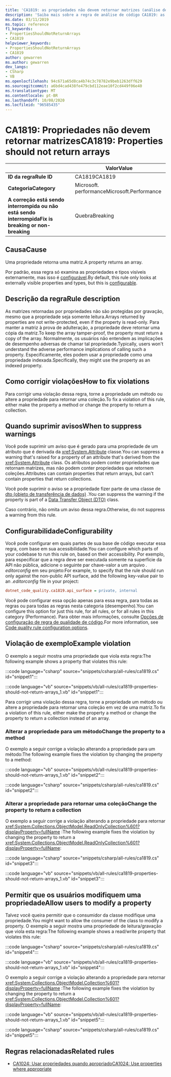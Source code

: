```yaml
---
title: 'CA1819: as propriedades não devem retornar matrizes (análise de código)'
description: 'Saiba mais sobre a regra de análise de código CA1819: as propriedades não devem retornar matrizes'
ms.date: 03/11/2019
ms.topic: reference
f1_keywords:
- PropertiesShouldNotReturnArrays
- CA1819
helpviewer_keywords:
- PropertiesShouldNotReturnArrays
- CA1819
author: gewarren
ms.author: gewarren
dev_langs:
- CSharp
- VB
ms.openlocfilehash: 94c671a65d8ca4b74c3c78782e9beb1263dff629
ms.sourcegitcommit: a6bd4cad438fe479cbd112eae10f2cd449f06e40
ms.translationtype: MT
ms.contentlocale: pt-BR
ms.lasthandoff: 10/08/2020
ms.locfileid: "96585435"
---
```

# <a name="ca1819-properties-should-not-return-arrays"></a><span data-ttu-id="e0ab3-103">CA1819: Propriedades não devem retornar matrizes</span><span class="sxs-lookup"><span data-stu-id="e0ab3-103">CA1819: Properties should not return arrays</span></span>

| | <span data-ttu-id="e0ab3-104">Valor</span><span class="sxs-lookup"><span data-stu-id="e0ab3-104">Value</span></span> |
|-|-|
| <span data-ttu-id="e0ab3-105">**ID da regra**</span><span class="sxs-lookup"><span data-stu-id="e0ab3-105">**Rule ID**</span></span> |<span data-ttu-id="e0ab3-106">CA1819</span><span class="sxs-lookup"><span data-stu-id="e0ab3-106">CA1819</span></span>|
| <span data-ttu-id="e0ab3-107">**Categoria**</span><span class="sxs-lookup"><span data-stu-id="e0ab3-107">**Category**</span></span> |<span data-ttu-id="e0ab3-108">Microsoft. performance</span><span class="sxs-lookup"><span data-stu-id="e0ab3-108">Microsoft.Performance</span></span>|
| <span data-ttu-id="e0ab3-109">**A correção está sendo interrompida ou não está sendo interrompida**</span><span class="sxs-lookup"><span data-stu-id="e0ab3-109">**Fix is breaking or non-breaking**</span></span> |<span data-ttu-id="e0ab3-110">Quebra</span><span class="sxs-lookup"><span data-stu-id="e0ab3-110">Breaking</span></span>|

## <a name="cause"></a><span data-ttu-id="e0ab3-111">Causa</span><span class="sxs-lookup"><span data-stu-id="e0ab3-111">Cause</span></span>

<span data-ttu-id="e0ab3-112">Uma propriedade retorna uma matriz.</span><span class="sxs-lookup"><span data-stu-id="e0ab3-112">A property returns an array.</span></span>

<span data-ttu-id="e0ab3-113">Por padrão, essa regra só examina as propriedades e tipos visíveis externamente, mas isso é [configurável](#configurability).</span><span class="sxs-lookup"><span data-stu-id="e0ab3-113">By default, this rule only looks at externally visible properties and types, but this is [configurable](#configurability).</span></span>

## <a name="rule-description"></a><span data-ttu-id="e0ab3-114">Descrição da regra</span><span class="sxs-lookup"><span data-stu-id="e0ab3-114">Rule description</span></span>

<span data-ttu-id="e0ab3-115">As matrizes retornadas por propriedades não são protegidas por gravação, mesmo que a propriedade seja somente leitura.</span><span class="sxs-lookup"><span data-stu-id="e0ab3-115">Arrays returned by properties are not write-protected, even if the property is read-only.</span></span> <span data-ttu-id="e0ab3-116">Para manter a matriz à prova de adulteração, a propriedade deve retornar uma cópia da matriz.</span><span class="sxs-lookup"><span data-stu-id="e0ab3-116">To keep the array tamper-proof, the property must return a copy of the array.</span></span> <span data-ttu-id="e0ab3-117">Normalmente, os usuários não entendem as implicações de desempenho adversas de chamar tal propriedade.</span><span class="sxs-lookup"><span data-stu-id="e0ab3-117">Typically, users won't understand the adverse performance implications of calling such a property.</span></span> <span data-ttu-id="e0ab3-118">Especificamente, eles podem usar a propriedade como uma propriedade indexada.</span><span class="sxs-lookup"><span data-stu-id="e0ab3-118">Specifically, they might use the property as an indexed property.</span></span>

## <a name="how-to-fix-violations"></a><span data-ttu-id="e0ab3-119">Como corrigir violações</span><span class="sxs-lookup"><span data-stu-id="e0ab3-119">How to fix violations</span></span>

<span data-ttu-id="e0ab3-120">Para corrigir uma violação dessa regra, torne a propriedade um método ou altere a propriedade para retornar uma coleção.</span><span class="sxs-lookup"><span data-stu-id="e0ab3-120">To fix a violation of this rule, either make the property a method or change the property to return a collection.</span></span>

## <a name="when-to-suppress-warnings"></a><span data-ttu-id="e0ab3-121">Quando suprimir avisos</span><span class="sxs-lookup"><span data-stu-id="e0ab3-121">When to suppress warnings</span></span>

<span data-ttu-id="e0ab3-122">Você pode suprimir um aviso que é gerado para uma propriedade de um atributo que é derivada da <xref:System.Attribute> classe.</span><span class="sxs-lookup"><span data-stu-id="e0ab3-122">You can suppress a warning that's raised for a property of an attribute that's derived from the <xref:System.Attribute> class.</span></span> <span data-ttu-id="e0ab3-123">Os atributos podem conter propriedades que retornam matrizes, mas não podem conter propriedades que retornem coleções.</span><span class="sxs-lookup"><span data-stu-id="e0ab3-123">Attributes can contain properties that return arrays, but can't contain properties that return collections.</span></span>

<span data-ttu-id="e0ab3-124">Você pode suprimir o aviso se a propriedade fizer parte de uma classe de [dto (objeto de transferência de dados)](/previous-versions/msp-n-p/ff649585(v=pandp.10)) .</span><span class="sxs-lookup"><span data-stu-id="e0ab3-124">You can suppress the warning if the property is part of a [Data Transfer Object (DTO)](/previous-versions/msp-n-p/ff649585(v=pandp.10)) class.</span></span>

<span data-ttu-id="e0ab3-125">Caso contrário, não omita um aviso dessa regra.</span><span class="sxs-lookup"><span data-stu-id="e0ab3-125">Otherwise, do not suppress a warning from this rule.</span></span>

## <a name="configurability"></a><span data-ttu-id="e0ab3-126">Configurabilidade</span><span class="sxs-lookup"><span data-stu-id="e0ab3-126">Configurability</span></span>

<span data-ttu-id="e0ab3-127">Você pode configurar em quais partes de sua base de código executar essa regra, com base em sua acessibilidade.</span><span class="sxs-lookup"><span data-stu-id="e0ab3-127">You can configure which parts of your codebase to run this rule on, based on their accessibility.</span></span> <span data-ttu-id="e0ab3-128">Por exemplo, para especificar que a regra deve ser executada somente na superfície da API não pública, adicione o seguinte par chave-valor a um arquivo *. editorconfig* em seu projeto:</span><span class="sxs-lookup"><span data-stu-id="e0ab3-128">For example, to specify that the rule should run only against the non-public API surface, add the following key-value pair to an *.editorconfig* file in your project:</span></span>

```ini
dotnet_code_quality.ca1819.api_surface = private, internal
```

<span data-ttu-id="e0ab3-129">Você pode configurar essa opção apenas para essa regra, para todas as regras ou para todas as regras nesta categoria (desempenho).</span><span class="sxs-lookup"><span data-stu-id="e0ab3-129">You can configure this option for just this rule, for all rules, or for all rules in this category (Performance).</span></span> <span data-ttu-id="e0ab3-130">Para obter mais informações, consulte [Opções de configuração de regra de qualidade de código](../code-quality-rule-options.md).</span><span class="sxs-lookup"><span data-stu-id="e0ab3-130">For more information, see [Code quality rule configuration options](../code-quality-rule-options.md).</span></span>

## <a name="example-violation"></a><span data-ttu-id="e0ab3-131">Violação de exemplo</span><span class="sxs-lookup"><span data-stu-id="e0ab3-131">Example violation</span></span>

<span data-ttu-id="e0ab3-132">O exemplo a seguir mostra uma propriedade que viola esta regra:</span><span class="sxs-lookup"><span data-stu-id="e0ab3-132">The following example shows a property that violates this rule:</span></span>

:::code language="csharp" source="snippets/csharp/all-rules/ca1819.cs" id="snippet1":::

:::code language="vb" source="snippets/vb/all-rules/ca1819-properties-should-not-return-arrays_1.vb" id="snippet1":::

<span data-ttu-id="e0ab3-133">Para corrigir uma violação dessa regra, torne a propriedade um método ou altere a propriedade para retornar uma coleção em vez de uma matriz.</span><span class="sxs-lookup"><span data-stu-id="e0ab3-133">To fix a violation of this rule, either make the property a method or change the property to return a collection instead of an array.</span></span>

### <a name="change-the-property-to-a-method"></a><span data-ttu-id="e0ab3-134">Alterar a propriedade para um método</span><span class="sxs-lookup"><span data-stu-id="e0ab3-134">Change the property to a method</span></span>

<span data-ttu-id="e0ab3-135">O exemplo a seguir corrige a violação alterando a propriedade para um método:</span><span class="sxs-lookup"><span data-stu-id="e0ab3-135">The following example fixes the violation by changing the property to a method:</span></span>

:::code language="vb" source="snippets/vb/all-rules/ca1819-properties-should-not-return-arrays_1.vb" id="snippet2":::

:::code language="csharp" source="snippets/csharp/all-rules/ca1819.cs" id="snippet2":::

### <a name="change-the-property-to-return-a-collection"></a><span data-ttu-id="e0ab3-136">Alterar a propriedade para retornar uma coleção</span><span class="sxs-lookup"><span data-stu-id="e0ab3-136">Change the property to return a collection</span></span>

<span data-ttu-id="e0ab3-137">O exemplo a seguir corrige a violação alterando a propriedade para retornar <xref:System.Collections.ObjectModel.ReadOnlyCollection%601?displayProperty=fullName> :</span><span class="sxs-lookup"><span data-stu-id="e0ab3-137">The following example fixes the violation by changing the property to return a <xref:System.Collections.ObjectModel.ReadOnlyCollection%601?displayProperty=fullName>:</span></span>

:::code language="csharp" source="snippets/csharp/all-rules/ca1819.cs" id="snippet3":::

:::code language="vb" source="snippets/vb/all-rules/ca1819-properties-should-not-return-arrays_1.vb" id="snippet3":::

## <a name="allow-users-to-modify-a-property"></a><span data-ttu-id="e0ab3-138">Permitir que os usuários modifiquem uma propriedade</span><span class="sxs-lookup"><span data-stu-id="e0ab3-138">Allow users to modify a property</span></span>

<span data-ttu-id="e0ab3-139">Talvez você queira permitir que o consumidor da classe modifique uma propriedade.</span><span class="sxs-lookup"><span data-stu-id="e0ab3-139">You might want to allow the consumer of the class to modify a property.</span></span> <span data-ttu-id="e0ab3-140">O exemplo a seguir mostra uma propriedade de leitura/gravação que viola esta regra:</span><span class="sxs-lookup"><span data-stu-id="e0ab3-140">The following example shows a read/write property that violates this rule:</span></span>

:::code language="csharp" source="snippets/csharp/all-rules/ca1819.cs" id="snippet4":::

:::code language="vb" source="snippets/vb/all-rules/ca1819-properties-should-not-return-arrays_1.vb" id="snippet4":::

<span data-ttu-id="e0ab3-141">O exemplo a seguir corrige a violação alterando a propriedade para retornar <xref:System.Collections.ObjectModel.Collection%601?displayProperty=fullName> :</span><span class="sxs-lookup"><span data-stu-id="e0ab3-141">The following example fixes the violation by changing the property to return a <xref:System.Collections.ObjectModel.Collection%601?displayProperty=fullName>:</span></span>

:::code language="vb" source="snippets/vb/all-rules/ca1819-properties-should-not-return-arrays_1.vb" id="snippet5":::

:::code language="csharp" source="snippets/csharp/all-rules/ca1819.cs" id="snippet5":::

## <a name="related-rules"></a><span data-ttu-id="e0ab3-142">Regras relacionadas</span><span class="sxs-lookup"><span data-stu-id="e0ab3-142">Related rules</span></span>

- [<span data-ttu-id="e0ab3-143">CA1024: Usar propriedades quando apropriado</span><span class="sxs-lookup"><span data-stu-id="e0ab3-143">CA1024: Use properties where appropriate</span></span>](ca1024.md)
